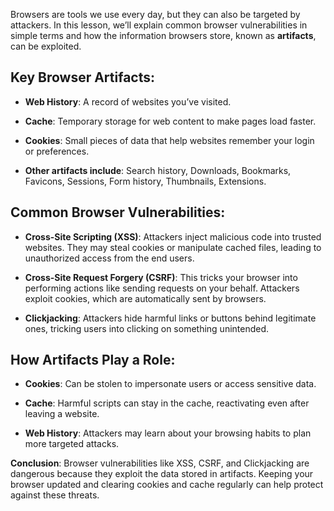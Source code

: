 Browsers are tools we use every day, but they can also be targeted by attackers. In this lesson, we’ll explain common browser vulnerabilities in simple terms and how the information browsers store, known as **artifacts**, can be exploited.

## **Key Browser Artifacts:**

-   **Web History**: A record of websites you’ve visited.
    
-   **Cache**: Temporary storage for web content to make pages load faster.
    
-   **Cookies**: Small pieces of data that help websites remember your login or preferences.
    
-   **Other artifacts include**: Search history, Downloads, Bookmarks, Favicons, Sessions, Form history, Thumbnails, Extensions.

## **Common Browser Vulnerabilities:**
-  **Cross-Site Scripting (XSS)**: Attackers inject malicious code into trusted websites. They may steal cookies or manipulate cached files, leading to unauthorized access from the end users.
    
- **Cross-Site Request Forgery (CSRF)**: This tricks your browser into performing actions like sending requests on your behalf. Attackers exploit cookies, which are automatically sent by browsers.
    
- **Clickjacking**: Attackers hide harmful links or buttons behind legitimate ones, tricking users into clicking on something unintended.

## **How Artifacts Play a Role:**

-   **Cookies**: Can be stolen to impersonate users or access sensitive data.
    
-   **Cache**: Harmful scripts can stay in the cache, reactivating even after leaving a website.
    
-   **Web History**: Attackers may learn about your browsing habits to plan more targeted attacks.
    

**Conclusion**: Browser vulnerabilities like XSS, CSRF, and Clickjacking are dangerous because they exploit the data stored in artifacts. Keeping your browser updated and clearing cookies and cache regularly can help protect against these threats.
<!--stackedit_data:
eyJoaXN0b3J5IjpbLTE3Mzg2MTQ2NjBdfQ==
-->